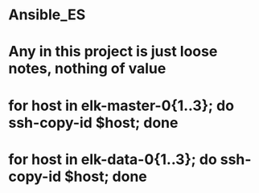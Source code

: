 # Ansible_ES
# Any in this project is just loose notes, nothing of value

# for host in elk-master-0{1..3}; do ssh-copy-id $host; done
# for host in elk-data-0{1..3}; do ssh-copy-id $host; done
